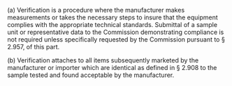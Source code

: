 (a) Verification is a procedure where the manufacturer makes measurements or takes the necessary steps to insure that the equipment complies with the appropriate technical standards. Submittal of a sample unit or representative data to the Commission demonstrating compliance is not required unless specifically requested by the Commission pursuant to § 2.957, of this part.

(b) Verification attaches to all items subsequently marketed by the manufacturer or importer which are identical as defined in § 2.908 to the sample tested and found acceptable by the manufacturer.

